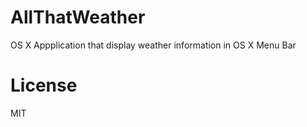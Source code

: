 # AllThatWeather
OS X Appplication that display weather information in OS X Menu Bar

# License
MIT
